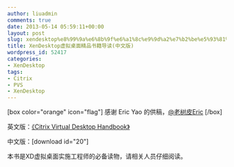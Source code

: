```yaml
---
author: liuadmin
comments: true
date: 2013-05-14 05:59:11+00:00
layout: post
slug: xendesktop%e8%99%9a%e6%8b%9f%e6%a1%8c%e9%9d%a2%e7%b2%be%e5%93%81%e4%b9%a6%e7%b1%8d%e5%af%bc%e8%af%bb%e4%b8%ad%e6%96%87%e7%89%88
title: XenDesktop虚拟桌面精品书籍导读(中文版)
wordpress_id: 52417
categories:
- XenDesktop
tags:
- Citrix
- PVS
- XenDesktop
---
```


[box color="orange" icon="flag"]
感谢 Eric Yao 的供稿，[@老树皮Eric](http://weibo.com/ericyaozhen)
[/box]

英文版：[《Citrix Virtual Desktop Handbook》](http://support.citrix.com/article/CTX136546)

中文版：[download id="20"]

本书是XD虚拟桌面实施工程师的必备读物，请相关人员仔细阅读。
